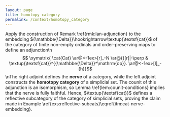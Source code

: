 ```yaml
---
layout: page
title: homotopy category
permalink: /context/homotopy_category
---
```

Apply the construction of Remark \ref{rmk:lan-adjunction} to the embedding ${\mathbbe{\Delta}}\hookrightarrow\textup{\textsf{cat}}$ of the category of finite non-empty ordinals and order-preserving maps to define an adjunction\n$$ \xymatrix{ \cat{Cat} \ar@<-1ex>[r]_-N \ar@{}[r]|-\perp & \textup{\textsf{cat}}^{{\mathbbe{\Delta}}^\mathrm{op}}. \ar@<-1ex>[l]_-{h}}$$\nThe right adjoint defines the **nerve** of a category, while the left adjoint constructs the **homotopy category** of a simplicial set. The counit of this adjunction is an isomorphism, so Lemma \ref{lem:counit-conditions} implies that the nerve is fully faithful. Hence, $\textup{\textsf{cat}}$ defines a reflective subcategory of the category of simplicial sets, proving the claim made in Example \ref{exs:reflective-subcats}\eqref{itm:cat-nerve-embedding}.
